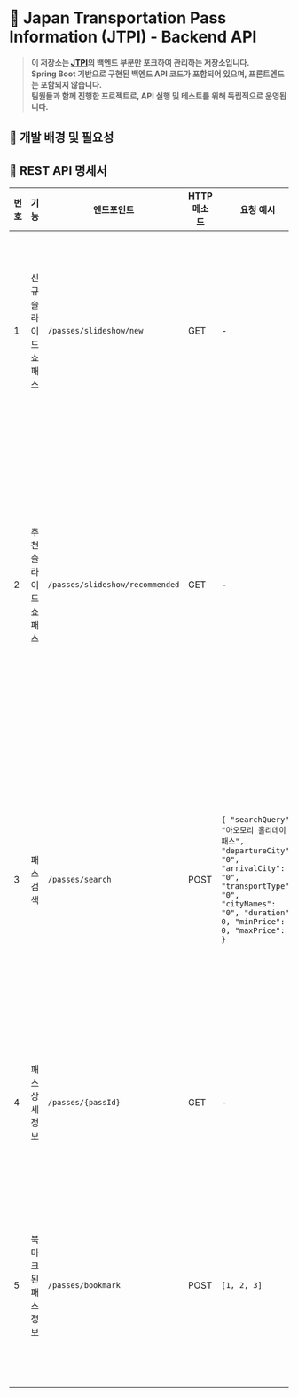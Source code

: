 # 🚆 Japan Transportation Pass Information (JTPI) - Backend API

> **이 저장소는 [JTPI](https://github.com/Capstone-Project-4-1)의 백엔드 부분만 포크하여 관리하는 저장소입니다.**  
> **Spring Boot 기반으로 구현된 백엔드 API 코드가 포함되어 있으며, 프론트엔드는 포함되지 않습니다.**  
> **팀원들과 함께 진행한 프로젝트로, API 실행 및 테스트를 위해 독립적으로 운영됩니다.**

## 📌 개발 배경 및 필요성 


## 📌 REST API 명세서

| 번호 | 기능                 | 엔드포인트                        | HTTP 메소드 | 요청 예시 | 응답 예시 | 설명 |
|----|----------------|-----------------------------|------------|-----------|-----------|-----------|
| 1  | 신규 슬라이드쇼 패스 | `/passes/slideshow/new` | GET | - | `[{ "id": 1, "title": "논비리 홀리데이 Suica 패스", "imageUrl": "https://seeklogo.com/images/J/JR-East-logo-384C8D5973-seeklogo.com.png"}]` | 최신 등록된 4개의 교통패스를 반환 |
| 2  | 추천 슬라이드쇼 패스 | `/passes/slideshow/recommended` | GET | - | `[{ "id": 1, "title": "논비리 홀리데이 Suica 패스", "imageUrl": "https://seeklogo.com/images/J/JR-East-logo-384C8D5973-seeklogo.com.png"}]` | 추천 알고리즘을 기반으로 4개의 랜덤 교통패스를 반환 |
| 3  | 패스 검색 | `/passes/search` | POST | `{ "searchQuery": "아오모리 홀리데이 패스", "departureCity": "0", "arrivalCity": "0", "transportType": "0", "cityNames": "0", "duration": 0, "minPrice": 0, "maxPrice": 0 }` | `[{ "passID": 2, "imageUrl": "https://www.jreast.co.jp/tickets/mapimg/2480-1.gif", "title": "아오모리 홀리데이 패스", "routeInformation": "아오모리", "price": "2520,1260" }]` | 사용자가 입력한 검색 조건에 맞는 패스 목록을 반환 |
| 4  | 패스 상세 정보 | `/passes/{passId}` | GET | - | `{ "passId": 1, "imageUrl": "https://seeklogo.com/images/J/JR-East-logo-384C8D5973-seeklogo.com.png", "transportType": "전철", "title": "논비리 홀리데이 Suica 패스", "routeInformation": "도쿄", "price": "2670,1330", "period": 1, "productDescription": "패스 설명", "Map_Url": "지도 URL", "stationNames": "도쿄, 신주쿠", "break_even_usage": "3회 사용 시 본전", "benefit_information": "특정 노선 할인 혜택", "reservation_information": "사전 예약 가능", "refund_information": "환불 정책 적용" }` | 특정 패스의 상세 정보를 반환 |
| 5  | 북마크된 패스 정보 | `/passes/bookmark` | POST | `[1, 2, 3]` | `[{ "passID": 1, "imageUrl": "https://seeklogo.com/images/J/JR-East-logo-384C8D5973-seeklogo.com.png", "title": "논비리 홀리데이 Suica 패스", "routeInformation": "도쿄", "price": "2670,1330" }]` | 사용자가 북마크한 패스 정보를 반환 |

